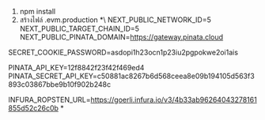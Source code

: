 1. npm install
2. สร้างไฟล์ .evm.production 
*\ NEXT_PUBLIC_NETWORK_ID=5   
NEXT_PUBLIC_TARGET_CHAIN_ID=5
NEXT_PUBLIC_PINATA_DOMAIN=https://gateway.pinata.cloud

SECRET_COOKIE_PASSWORD=asdopi1h23ocn1p23iu2pgpokwe2oi1ais

PINATA_API_KEY=12f8842f23f42f469ed4
PINATA_SECRET_API_KEY=c50881ac8267b6d568ceea8e09b194105d563f3893c03867bbe9b10f902b248c

INFURA_ROPSTEN_URL=https://goerli.infura.io/v3/4b33ab96264043278161855d52c26c0b
\*
